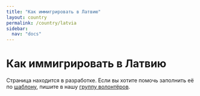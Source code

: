 ```yaml
---
title: "Как иммигрировать в Латвию"
layout: country
permalink: /country/latvia
sidebar:
  nav: "docs"
---
```


# Как иммигрировать в Латвию

Страница находится в разработке. Если вы хотите помочь заполнить её по [шаблону](/template), пишите в нашу [группу волонтёров](https://t.me/+FHi3FnJaoWJkMDAx).

